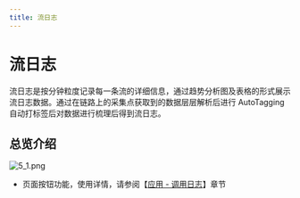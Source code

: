 ```yaml
---
title: 流日志
---
```


# 流日志

流日志是按分钟粒度记录每一条流的详细信息，通过趋势分析图及表格的形式展示流日志数据。通过在链路上的采集点获取到的数据层层解析后进行 AutoTagging 自动打标签后对数据进行梳理后得到流日志。

## 总览介绍

![5_1.png](https://yunshan-guangzhou.oss-cn-beijing.aliyuncs.com/pub/pic/20230920650ac4d20944c.png)

- 页面按钮功能，使用详情，请参阅【[应用 - 调用日志](../07-application/05-call_log.md)】章节
  